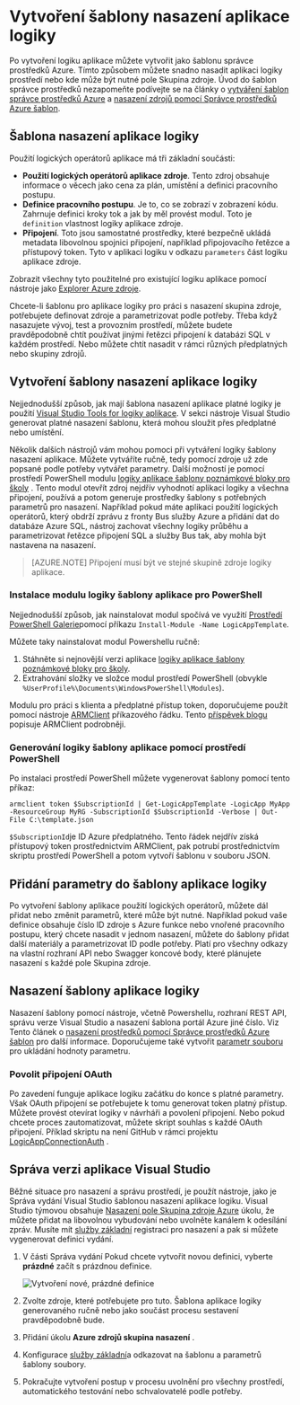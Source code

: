 <properties
   pageTitle="Vytvoření šablony nasazení aplikace logiky | Microsoft Azure"
   description="Naučte se vytvořit šablonu logiky aplikace nasazení a použití ke správě vydání"
   services="logic-apps"
   documentationCenter=".net,nodejs,java"
   authors="jeffhollan"
   manager="erikre"
   editor=""/>

<tags
   ms.service="logic-apps"
   ms.devlang="multiple"
   ms.topic="article"
   ms.tgt_pltfrm="na"
   ms.workload="integration"
   ms.date="10/18/2016"
   ms.author="jehollan"/>

# <a name="create-a-logic-app-deployment-template"></a>Vytvoření šablony nasazení aplikace logiky

Po vytvoření logiku aplikace můžete vytvořit jako šablonu správce prostředků Azure. Tímto způsobem můžete snadno nasadit aplikaci logiky prostředí nebo kde může být nutné pole Skupina zdroje. Úvod do šablon správce prostředků nezapomeňte podívejte se na články o [vytváření šablon správce prostředků Azure](../resource-group-authoring-templates.md) a [nasazení zdrojů pomocí Správce prostředků Azure šablon](../resource-group-template-deploy.md).

## <a name="logic-app-deployment-template"></a>Šablona nasazení aplikace logiky

Použití logických operátorů aplikace má tři základní součásti:

* **Použití logických operátorů aplikace zdroje**. Tento zdroj obsahuje informace o věcech jako cena za plán, umístění a definici pracovního postupu.
* **Definice pracovního postupu**. Je to, co se zobrazí v zobrazení kódu. Zahrnuje definici kroky tok a jak by měl provést modul. Toto je `definition` vlastnost logiky aplikace zdroje.
* **Připojení**. Toto jsou samostatné prostředky, které bezpečně ukládá metadata libovolnou spojnici připojení, například připojovacího řetězce a přístupový token. Tyto v aplikaci logiku v odkazu `parameters` část logiku aplikace zdroje.

Zobrazit všechny tyto použitelné pro existující logiku aplikace pomocí nástroje jako [Explorer Azure zdroje](http://resources.azure.com).

Chcete-li šablonu pro aplikace logiky pro práci s nasazení skupina zdroje, potřebujete definovat zdroje a parametrizovat podle potřeby. Třeba když nasazujete vývoj, test a provozním prostředí, můžete budete pravděpodobně chtít používat jinými řetězci připojení k databázi SQL v každém prostředí. Nebo můžete chtít nasadit v rámci různých předplatných nebo skupiny zdrojů.  

## <a name="create-a-logic-app-deployment-template"></a>Vytvoření šablony nasazení aplikace logiky

Nejjednodušší způsob, jak mají šablona nasazení aplikace platné logiky je použití [Visual Studio Tools for logiky aplikace](./app-service-logic-deploy-from-vs.md).  V sekci nástroje Visual Studio generovat platné nasazení šablonu, která mohou sloužit přes předplatné nebo umístění.

Několik dalších nástrojů vám mohou pomoci při vytváření logiky šablony nasazení aplikace. Můžete vytváříte ručně, tedy pomocí zdroje už zde popsané podle potřeby vytvářet parametry. Další možností je pomocí prostředí PowerShell modulu [logiky aplikace šablony poznámkové bloky pro školy](https://github.com/jeffhollan/LogicAppTemplateCreator) . Tento modul otevřít zdroj nejdřív vyhodnotí aplikaci logiky a všechna připojení, používá a potom generuje prostředky šablony s potřebných parametrů pro nasazení. Například pokud máte aplikaci použití logických operátorů, který obdrží zprávu z fronty Bus služby Azure a přidání dat do databáze Azure SQL, nástroj zachovat všechny logiky průběhu a parametrizovat řetězce připojení SQL a služby Bus tak, aby mohla být nastavena na nasazení.

>[AZURE.NOTE] Připojení musí být ve stejné skupině zdroje logiky aplikace.

### <a name="install-the-logic-app-template-powershell-module"></a>Instalace modulu logiky šablony aplikace pro PowerShell

Nejjednodušší způsob, jak nainstalovat modul spočívá ve využití [Prostředí PowerShell Galerie](https://www.powershellgallery.com/packages/LogicAppTemplate/0.1)pomocí příkazu `Install-Module -Name LogicAppTemplate`.  

Můžete taky nainstalovat modul Powershellu ručně:

1. Stáhněte si nejnovější verzi aplikace [logiky aplikace šablony poznámkové bloky pro školy](https://github.com/jeffhollan/LogicAppTemplateCreator/releases).  
1. Extrahování složky ve složce modul prostředí PowerShell (obvykle `%UserProfile%\Documents\WindowsPowerShell\Modules`).

Modulu pro práci s klienta a předplatné přístup token, doporučujeme použít pomocí nástroje [ARMClient](https://github.com/projectkudu/ARMClient) příkazového řádku.  Tento [příspěvek blogu](http://blog.davidebbo.com/2015/01/azure-resource-manager-client.html) popisuje ARMClient podrobněji.

### <a name="generate-a-logic-app-template-by-using-powershell"></a>Generování logiky šablony aplikace pomocí prostředí PowerShell

Po instalaci prostředí PowerShell můžete vygenerovat šablony pomocí tento příkaz:

`armclient token $SubscriptionId | Get-LogicAppTemplate -LogicApp MyApp -ResourceGroup MyRG -SubscriptionId $SubscriptionId -Verbose | Out-File C:\template.json`

`$SubscriptionId`je ID Azure předplatného. Tento řádek nejdřív získá přístupový token prostřednictvím ARMClient, pak potrubí prostřednictvím skriptu prostředí PowerShell a potom vytvoří šablonu v souboru JSON.

## <a name="add-parameters-to-a-logic-app-template"></a>Přidání parametry do šablony aplikace logiky

Po vytvoření šablony aplikace použití logických operátorů, můžete dál přidat nebo změnit parametrů, které může být nutné. Například pokud vaše definice obsahuje číslo ID zdroje s Azure funkce nebo vnořené pracovního postupu, který chcete nasadit v jednom nasazení, můžete do šablony přidat další materiály a parametrizovat ID podle potřeby. Platí pro všechny odkazy na vlastní rozhraní API nebo Swagger koncové body, které plánujete nasazení s každé pole Skupina zdroje.

## <a name="deploy-a-logic-app-template"></a>Nasazení šablony aplikace logiky

Nasazení šablony pomocí nástroje, včetně Powershellu, rozhraní REST API, správu verze Visual Studio a nasazení šablona portál Azure jiné číslo. Viz Tento článek o [nasazení prostředků pomocí Správce prostředků Azure šablon](../resource-group-template-deploy.md) pro další informace. Doporučujeme také vytvořit [parametr souboru](../resource-group-template-deploy.md#parameter-file) pro ukládání hodnoty parametru.

### <a name="authorize-oauth-connections"></a>Povolit připojení OAuth

Po zavedení funguje aplikace logiku začátku do konce s platné parametry. Však OAuth připojení se potřebujete k tomu generovat token platný přístup. Můžete provést otevírat logiky v návrháři a povolení připojení. Nebo pokud chcete proces zautomatizovat, můžete skript souhlas s každé OAuth připojení. Příklad skriptu na není GitHub v rámci projektu [LogicAppConnectionAuth](https://github.com/logicappsio/LogicAppConnectionAuth) .

## <a name="visual-studio-release-management"></a>Správa verzi aplikace Visual Studio

Běžné situace pro nasazení a správu prostředí, je použít nástroje, jako je Správa vydání Visual Studio šablonou nasazení aplikace logiku. Visual Studio týmovou obsahuje [Nasazení pole Skupina zdroje Azure](https://github.com/Microsoft/vsts-tasks/tree/master/Tasks/DeployAzureResourceGroup) úkolu, že můžete přidat na libovolnou vybudování nebo uvolněte kanálem k odesílání zpráv. Musíte mít [služby základní](https://blogs.msdn.microsoft.com/visualstudioalm/2015/10/04/automating-azure-resource-group-deployment-using-a-service-principal-in-visual-studio-online-buildrelease-management/) registraci pro nasazení a pak si můžete vygenerovat definici vydání.

1. V části Správa vydání Pokud chcete vytvořit novou definici, vyberte **prázdné** začít s prázdnou definice.

    ![Vytvoření nové, prázdné definice][1]   

1. Zvolte zdroje, které potřebujete pro tuto. Šablona aplikace logiky generovaného ručně nebo jako součást procesu sestavení pravděpodobně bude.
1. Přidání úkolu **Azure zdrojů skupina nasazení** .
1. Konfigurace [služby základní](https://blogs.msdn.microsoft.com/visualstudioalm/2015/10/04/automating-azure-resource-group-deployment-using-a-service-principal-in-visual-studio-online-buildrelease-management/)a odkazovat na šablonu a parametrů šablony soubory.
1. Pokračujte vytvoření postup v procesu uvolnění pro všechny prostředí, automatického testování nebo schvalovatelé podle potřeby.

<!-- Image References -->
[1]: ./media/app-service-logic-create-deploy-template/emptyReleaseDefinition.PNG
